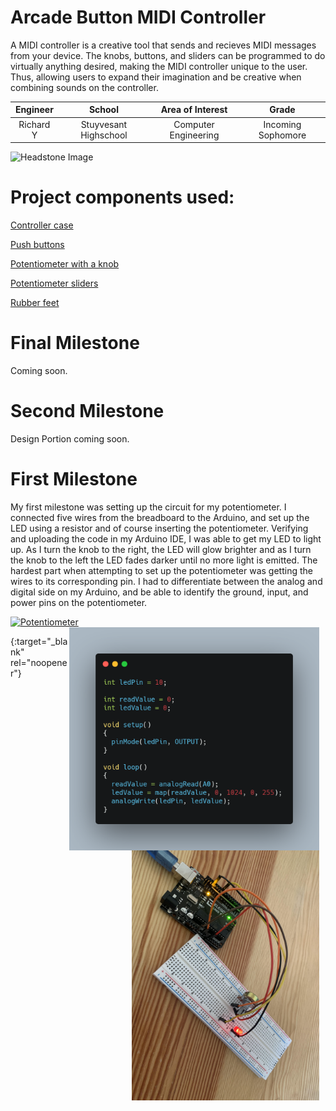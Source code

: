 ﻿# Arcade Button MIDI Controller
 A MIDI controller is a creative tool that sends and recieves MIDI messages from your device. The knobs, buttons, and sliders can be programmed to do virtually anything desired, making the MIDI controller unique to the user. Thus, allowing users to expand their imagination and be creative when combining sounds on the controller. 

| **Engineer** | **School** | **Area of Interest** | **Grade** |
|:--:|:--:|:--:|:--:|
| Richard Y | Stuyvesant Highschool | Computer Engineering | Incoming Sophomore

![Headstone Image](https://res.cloudinary.com/dbshcjrt3/image/upload/w_1480,h_986,c_fill,g_auto,q_auto/wikifactory-prod-uploads/3143/3dprintinghero-angle-view-c4120.jpg)

# Project components used:

[Controller case ](https://www.amazon.com/Otdorpatio-Waterproof-Electrical-11-42x8-27x3-94-290x210x100/dp/B08N1JCYLH/ref=sr_1_10?dchild=1&keywords=plastic+enclosure+for+controller&qid=1628100246&sr=8-10)

[Push buttons ](https://www.amazon.com/White-Sanwa-Push-Buttons-OBSF-30-W/dp/B003KSB2YC/ref=sr_1_4?dchild=1&keywords=purple+arcade+buttons&qid=1628015080&s=toys-and-games&sr=1-4)

[Potentiometer with a knob](https://www.amazon.com/DaFuRui-Terminals-Knurled-Linear-Potentiometer/dp/B07QT1BTLJ/ref=sr_1_1_sspa?dchild=1&keywords=potentiometer+10k&qid=1628101394&sr=8-1-spons&psc=1&spLa=ZW5jcnlwdGVkUXVhbGlmaWVyPUFRWEFLMFE1WVVFQjEmZW5jcnlwdGVkSWQ9QTA2MDc4MTFSRzFBMlMxVjhZVjgmZW5jcnlwdGVkQWRJZD1BMDI3MjE4NDIzVlI0Nkw1RVBMSjAmd2lkZ2V0TmFtZT1zcF9hdGYmYWN0aW9uPWNsaWNrUmVkaXJlY3QmZG9Ob3RMb2dDbGljaz10cnVl)

[Potentiometer sliders](https://www.amazon.com/DollaTek-Electronic-Building-Potentiometer-Resistance/dp/B07HBWQGYP/ref=sr_1_7?crid=6XE5FMDJDERO&dchild=1&keywords=sliding+potentiometer+10k&qid=1628101760&sprefix=sliding+potentiometer%2Caps%2C232&sr=8-7)

[Rubber feet](https://www.amazon.com/UOTOO-Laptop-Diameter-Replacement-MacBook/dp/B087774VG5/ref=sr_1_25?dchild=1&keywords=rubber+feet&qid=1628116836&sr=8-25)

# Final Milestone
Coming soon.

# Second Milestone
Design Portion coming soon.
  
# First Milestone
My first milestone was setting up the circuit for my potentiometer. I connected five wires from the breadboard to the Arduino, and set up the LED using a resistor and of course inserting the potentiometer. Verifying and uploading the code in my Arduino IDE, I was able to get my LED to light up. As I turn the knob to the right, the LED will glow brighter and as I turn the knob to the left the LED fades darker until no more light is emitted. The hardest part when attempting to set up the potentiometer was getting the wires to its corresponding pin. I had to differentiate between the analog and digital side on my Arduino, and be able to identify the ground, input, and power pins on the potentiometer.

[![Potentiometer ](https://res.cloudinary.com/marcomontalbano/image/upload/v1628097972/video_to_markdown/images/youtube--AKmGI48SPZU-c05b58ac6eb4c4700831b2b3070cd403.jpg)](https://youtu.be/AKmGI48SPZU "Potentiometer ") 
<img src="images/carbon.png" width=400 align=center style="float:right; padding-right:10px">
<img src="images/potentiometer.jpg" width=300 align=center style="float:right; padding-right:10px">

{:target="_blank" rel="noopener"}
